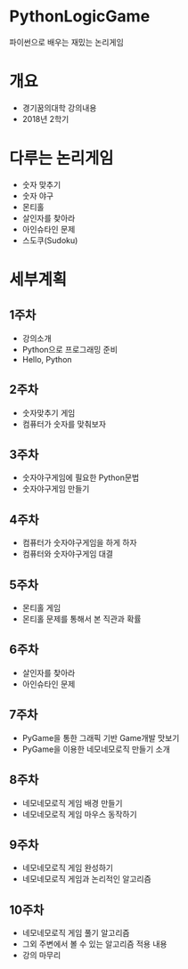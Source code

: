 # PythonLogicGame
파이썬으로 배우는 재밌는 논리게임

개요
====
* 경기꿈의대학 강의내용
* 2018년 2학기

다루는 논리게임
===============
* 숫자 맞추기
* 숫자 야구
* 몬티홀
* 살인자를 찾아라
* 아인슈타인 문제
* 스도쿠(Sudoku)

세부계획
========
1주차
-----
* 강의소개
* Python으로 프로그래밍 준비
* Hello, Python

2주차
-----
* 숫자맞추기 게임
* 컴퓨터가 숫자를 맞춰보자

3주차
-----
* 숫자야구게임에 필요한 Python문법
* 숫자야구게임 만들기

4주차
-----
* 컴퓨터가 숫자야구게임을 하게 하자
* 컴퓨터와 숫자야구게임 대결

5주차
-----
* 몬티홀 게임
* 몬티홀 문제를 통해서 본 직관과 확률

6주차
-----
* 살인자를 찾아라
* 아인슈타인 문제

7주차
-----
* PyGame을 통한 그래픽 기반 Game개발 맛보기
* PyGame을 이용한 네모네모로직 만들기 소개

8주차
-----
* 네모네모로직 게임 배경 만들기
* 네모네모로직 게임 마우스 동작하기

9주차
-----
* 네모네모로직 게임 완성하기
* 네모네모로직 게임과 논리적인 알고리즘

10주차
------
* 네모네모로직 게임 풀기 알고리즘
* 그외 주변에서 볼 수 있는 알고리즘 적용 내용
* 강의 마무리
